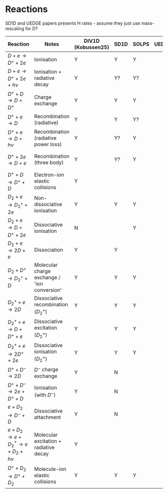 # Reactions

SD1D and UEDGE papers presents H rates - assume they just use mass-rescaling for D?

| Reaction                                   | Notes                                        | DIV1D (Kobussen25) | SD1D | SOLPS | UEDGE | Hermes-3 | EIRENE database      |
| ------------------------------------------ | -------------------------------------------- | ------------------ | ---- | ----- | ----- | -------- | -------------------- |
| $D     + e   \to D^+   + 2e$               | Ionisation                                   | Y                  | Y    | Y     |       |          | AMJUEL H.4 2.1.5     |
| $D     + e   \to D^+   + 2e  + h\nu$       | Ionisation + radiative decay                 | Y                  | Y?   | Y?    |       |          |                      |
| $D^+   + D   \to D     + D^+$              | Charge exchange                              | Y                  | Y    | Y     |       |          | HYDHEL H.1,3 3.1.8   |
| $D^+   + e   \to D$                        | Recombination (radiative)                    | Y                  | Y    | Y?    |       |          |                      |
| $D^+   + e   \to D     + h\nu$             | Recombination (radiative power loss)         | Y                  | Y?   | Y     |       |          | AMJUEL H.4,10 2.1.8  |
| $D^+   + 2e  \to D     + e$                | Recombination (three body)                   | Y                  | Y?   | Y     |       | Y        | AMJUEL H.4,10 2.1.8? |
| $D^+   + D   \to D^+   + D$                | Electron-ion elastic collisions              | Y                  |      |       |       |          |                      |
| $D_2   + e   \to D_2^+ + 2e$               | Non-dissociative ionisation                  | Y                  | Y    | Y     |       |          | AMJUEL H.4 2.1.9     |
| $D_2   + e   \to D     + D^+ + 2e$         | Dissociative ionisation                      | N                  |      | Y     |       |          | AMJUEL H.4 2.1.10    |
| $D_2   + e   \to 2D    + e$                | Dissociation                                 | Y                  | Y    |       |       |          | AMJUEL H.4 2.1.5g    |
| $D_2   + D^+ \to D_2^+ + D$                | Molecular charge exchange / 'ion conversion' | Y                  | Y    | Y     |       |          | AMJUEL H.2 3.2.3     |
| $D_2^+ + e   \to 2D$                       | Dissociative recombination ($D_2^+$)         | Y                  | Y    | Y     |       |          | AMJUEL H.4 2.2.14    |
| $D_2^+ + e   \to D     + D^+ + e$          | Dissociative excitation ($D_2^+$)            | Y                  | Y    | Y     |       |          | AMJUEL H.4 2.2.12    |
| $D_2^+ + e   \to 2D^+  + 2e$               | Dissociative ionisation ($D_2^+$)            | Y                  | Y    | Y     |       |          | AMJUEL H.4 2.2.11    |
| $D^+   + D^- \to 2D$                       | $D^-$ charge exchange                        | Y                  | N    |       |       |          |                      |
| $D^+   + D^- \to 2e + D^+ + D$             | Ionisation (with $D^−$)                      | Y                  | N    |       |       |          |                      |
| $e + D_2 \to D^- + D$                      | Dissociative attachment                      | Y                  | N    |       |       |          |                      |
| $e + D_2 \to e + D_2^* \to e + D_2 + h\nu$ | Molecular excitation + radiative decay       | Y                  |      |       |       |          |                      |
| $D^+ + D_2 \to D^+ + D_2$                  | Molecule-ion elastic collisions              | Y                  | Y    | Y     |       |          | AMJUEL H.0,1,3 0.3T  |
